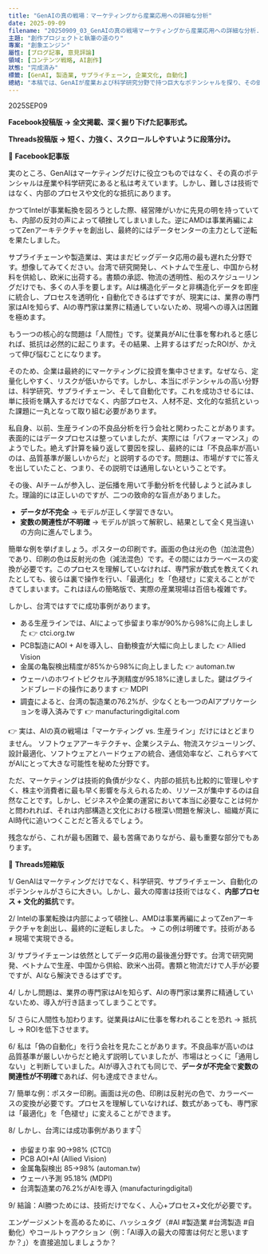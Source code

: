 ```yaml
---
title: "GenAIの真の戦場：マーケティングから産業応用への詳細な分析"
date: 2025-09-09
filename: "20250909_03_GenAIの真の戦場マーケティングから産業応用への詳細な分析.jp.md"
主題: "創作プロジェクトと執筆の道のり"
專案: "創象エンジン"
屬性: [ブログ記事, 意見評論]
領域: [コンテンツ戦略, AI創作]
狀態: "完成済み"
標籤: [GenAI, 製造業, サプライチェーン, 企業文化, 自動化]
總結: "本稿では、GenAIが産業および科学研究分野で持つ巨大なポテンシャルを探り、その価値を実現するための核心的な課題が技術そのものではなく、内部プロセス、人材不足、そして文化的抵抗にあることを指摘します。"
---
```


2025SEP09

**Facebook投稿版 → 全文掲載、深く掘り下げた記事形式。**

**Threads投稿版 → 短く、力強く、スクロールしやすいように段落分け。**

📌 **Facebook記事版**

実のところ、GenAIはマーケティングだけに役立つものではなく、その真のポテンシャルは産業や科学研究にあると私は考えています。しかし、難しさは技術ではなく、内部のプロセスや文化的な抵抗にあります。

かつてIntelが事業転換を図ろうとした際、経営陣がいかに先見の明を持っていても、内部の反対の声によって頓挫してしまいました。逆にAMDは事業再編によってZenアーキテクチャを創出し、最終的にはデータセンターの主力として逆転を果たしました。

サプライチェーンや製造業は、実はまだビッグデータ応用の最も遅れた分野です。想像してみてください。台湾で研究開発し、ベトナムで生産し、中国から材料を供給し、欧米に出荷する。書類の承認、物流の透明性、船のスケジューリングだけでも、多くの人手を要します。AIは構造化データと非構造化データを即座に統合し、プロセスを透明化・自動化できるはずですが、現実には、業界の専門家はAIを知らず、AIの専門家は業界に精通していないため、現場への導入は困難を極めます。

もう一つの核心的な問題は「人間性」です。従業員がAIに仕事を奪われると感じれば、抵抗は必然的に起こります。その結果、上昇するはずだったROIが、かえって伸び悩むことになります。

そのため、企業は最終的にマーケティングに投資を集中させます。なぜなら、定量化しやすく、リスクが低いからです。しかし、本当にポテンシャルの高い分野は、科学研究、サプライチェーン、そして自動化です。これを成功させるには、単に技術を購入するだけでなく、内部プロセス、人材不足、文化的な抵抗といった課題に一丸となって取り組む必要があります。

私自身、以前、生産ラインの不良品分析を行う会社と関わったことがあります。表面的にはデータプロセスは整っていましたが、実際には「パフォーマンス」のようでした。絶えず計算を繰り返して要因を探し、最終的には「不良品率が高いのは、品質基準が厳しいからだ」と説明するのです。問題は、市場がすでに答えを出していたこと、つまり、その説明では通用しないということです。

その後、AIチームが参入し、逆伝播を用いて手動分析を代替しようと試みました。理論的には正しいのですが、二つの致命的な盲点がありました。

*   **データが不完全** → モデルが正しく学習できない。
*   **変数の関連性が不明確** → モデルが誤って解釈し、結果として全く見当違いの方向に進んでしまう。

簡単な例を挙げましょう。ポスターの印刷です。画面の色は光の色（加法混色）であり、印刷の色は反射光の色（減法混色）です。その間にはカラーベースの変換が必要です。このプロセスを理解していなければ、専門家が数式を教えてくれたとしても、彼らは裏で操作を行い、「最適化」を「色褪せ」に変えることができてしまいます。これはほんの簡略版で、実際の産業現場は百倍も複雑です。

しかし、台湾ではすでに成功事例があります。

*   ある生産ラインでは、AIによって歩留まり率が90%から98%に向上しました 👉 ctci.org.tw
*   PCB製造にAOI + AIを導入し、自動検査が大幅に向上しました 👉 Allied Vision
*   金属の亀裂検出精度が85%から98%に向上しました 👉 automan.tw
*   ウェーハのホワイトピクセル予測精度が95.18%に達しました。鍵はグラインドブレードの操作にあります 👉 MDPI
*   調査によると、台湾の製造業の76.2%が、少なくとも一つのAIアプリケーションを導入済みです 👉 manufacturingdigital.com

👉 実は、AIの真の戦場は「マーケティング vs. 生産ライン」だけにはとどまりません。
ソフトウェアアーキテクチャ、企業システム、物流スケジューリング、設計最適化、ソフトウェアとハ​​ードウェアの統合、通信効率など、これらすべてがAIにとって大きな可能性を秘めた分野です。

ただ、マーケティングは技術的負債が少なく、内部の抵抗も比較的に管理しやすく、株主や消費者に最も早く影響を与えられるため、リソースが集中するのは自然なことです。しかし、ビジネスや企業の運営において本当に必要なことは何かと問われれば、それは内部構造と文化における根深い問題を解決し、組織が真にAI時代に追いつくことだと答えるでしょう。

残念ながら、これが最も困難で、最も苦痛でありながら、最も重要な部分でもあります。

📌 **Threads短縮版**

1/
GenAIはマーケティングだけでなく、科学研究、サプライチェーン、自動化のポテンシャルがさらに大きい。しかし、最大の障害は技術ではなく、**内部プロセス + 文化的抵抗**です。

2/
Intelの事業転換は内部によって頓挫し、AMDは事業再編によってZenアーキテクチャを創出し、最終的に逆転しました。
→ この例は明確です。技術がある ≠ 現場で実現できる。

3/
サプライチェーンは依然としてデータ応用の最後進分野です。台湾で研究開発、ベトナムで生産、中国から供給、欧米へ出荷。書類と物流だけで人手が必要ですが、AIなら解決できるはずです。

4/
しかし問題は、業界の専門家はAIを知らず、AIの専門家は業界に精通していないため、導入が行き詰まってしまうことです。

5/
さらに人間性も加わります。従業員はAIに仕事を奪われることを恐れ → 抵抗し → ROIを低下させます。

6/
私は「偽の自動化」を行う会社を見たことがあります。不良品率が高いのは品質基準が厳しいからだと絶えず説明していましたが、市場はとっくに「通用しない」と判断していました。AIが導入されても同じで、**データが不完全**で**変数の関連性が不明確**であれば、何も達成できません。

7/
簡単な例：ポスター印刷。画面は光の色、印刷は反射光の色で、カラーベースの変換が必要です。プロセスを理解していなければ、数式があっても、専門家は「最適化」を「色褪せ」に変えることができます。

8/
しかし、台湾には成功事例があります👇

*   歩留まり率 90→98% (CTCI)
*   PCB AOI+AI (Allied Vision)
*   金属亀裂検出 85→98% (automan.tw)
*   ウェーハ予測 95.18% (MDPI)
*   台湾製造業の76.2%がAIを導入 (manufacturingdigital)

9/
結論：AI勝つためには、技術だけでなく、人心+プロセス+文化が必要です。

エンゲージメントを高めるために、ハッシュタグ（#AI #製造業 #台湾製造 #自動化）やコールトゥアクション（例：「AI導入の最大の障害は何だと思いますか？」）を直接追加しましょうか？
